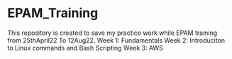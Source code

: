 # EPAM_Training
This repository is created to save my practice work while EPAM training from 25thApril22 To 12Aug22.
Week 1: Fundamentals
Week 2: Introduciton to Linux commands and Bash Scripting
Week 3: AWS
